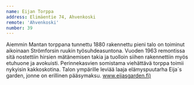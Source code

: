 ```yaml
---
name: Eijan Torppa
address: Elimäentie 74, Ahvenkoski
remote: 'Ahvenkoski'
number: 39
---
```

Aiemmin Mantan torppana tunnettu 1880 rakennettu pieni talo on toiminut aikoinaan Strömforsin ruukin työsuhdeasuntona. Vuoden 1963 remontissa sitä nostettiin hirsien mätänemisen takia ja tuolloin siihen rakennettiin myös etuhuone ja avokuisti. Perinnekasvien somistama viehättävä torppa toimii nykyisin kakkoskotina. Talon ympärille leviää laaja elämyspuutarha Eija´s garden, jonne on erillinen pääsymaksu. [www.eijasgarden.fi)](http://www.eijasgarden.fi)
